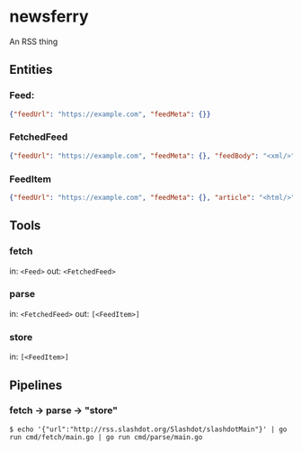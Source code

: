 # newsferry

An RSS thing

## Entities

### Feed:
```json
{"feedUrl": "https://example.com", "feedMeta": {}}
```

### FetchedFeed
```json
{"feedUrl": "https://example.com", "feedMeta": {}, "feedBody": "<xml/>"}
```

### FeedItem
```json
{"feedUrl": "https://example.com", "feedMeta": {}, "article": "<html/>", "articleMeta": {}}
```

## Tools

### fetch
in: `<Feed>`
out: `<FetchedFeed>`

### parse
in: `<FetchedFeed>`
out: `[<FeedItem>]`

### store
in: `[<FeedItem>]`


## Pipelines

### fetch -> parse -> "store"
```command
$ echo '{"url":"http://rss.slashdot.org/Slashdot/slashdotMain"}' | go run cmd/fetch/main.go | go run cmd/parse/main.go
```